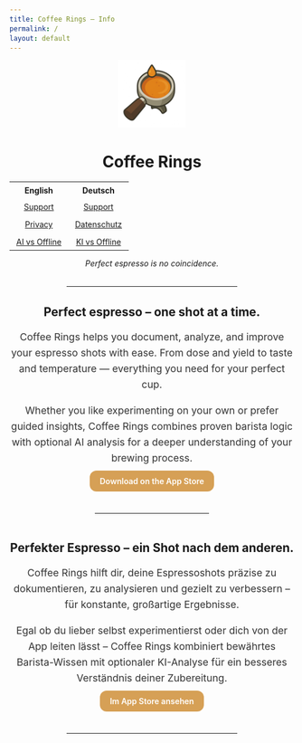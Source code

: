 ```yaml
---
title: Coffee Rings – Info
permalink: /
layout: default
---
```


<p align="center">
  <img src="/assets/coffeerings.png" alt="Coffee Rings" width="120">
</p>

<h1 align="center">Coffee Rings</h1>

<table align="center" style="margin:0 auto; border-collapse:collapse;">
  <tr>
    <th style="text-align:center; padding:6px 12px;">English</th>
    <th style="text-align:center; padding:6px 12px;">Deutsch</th>
  </tr>
  <tr>
    <td style="text-align:center; padding:6px 12px;">
      <a href="/en/support/">Support</a>
      <p>
      </p>
      <a href="/en/privacy/">Privacy</a>
      <p>
      </p>
      <a href="/en/ai-vs-offline/">AI vs Offline</a>
    </td>
    <td style="text-align:center; padding:6px 12px;">
      <a href="/de/support/">Support</a>  <p>
      </p><a href="/de/privacy/">Datenschutz</a>  <p>
      </p><a href="/de/ai-vs-offline/">KI vs Offline</a>
    </td>
  </tr>
</table>
<p>
</p>
<p align="center">
  <em>Perfect espresso is no coincidence.</em>
</p>
<hr style="width:60%; margin:2rem auto;">

<section style="text-align:center; max-width:700px; margin:0 auto; font-family:-apple-system, BlinkMacSystemFont, 'Segoe UI', Roboto, sans-serif;">

  <h2 style="margin-top:1.5rem;">Perfect espresso – one shot at a time.</h2>
  <p style="font-size:1.1rem; line-height:1.6; color:#333;">
    Coffee Rings helps you document, analyze, and improve your espresso shots with ease.
    From dose and yield to taste and temperature — everything you need for your perfect cup.
  </p>

  <p style="font-size:1.1rem; line-height:1.6; color:#333;">
    Whether you like experimenting on your own or prefer guided insights, Coffee Rings combines proven barista logic with optional AI analysis for a deeper understanding of your brewing process.
  </p>

  <p>
    <a href="https://apps.apple.com/app/id6752240751" style="background:#d6a056; color:white; padding:10px 18px; border-radius:12px; text-decoration:none; font-weight:600;">Download on the App Store</a>
  </p>

  <hr style="width:40%; margin:3rem auto;">

  <h2>Perfekter Espresso – ein Shot nach dem anderen.</h2>
  <p style="font-size:1.1rem; line-height:1.6; color:#333;">
    Coffee Rings hilft dir, deine Espressoshots präzise zu dokumentieren, zu analysieren und gezielt zu verbessern – für konstante, großartige Ergebnisse.
  </p>

  <p style="font-size:1.1rem; line-height:1.6; color:#333;">
    Egal ob du lieber selbst experimentierst oder dich von der App leiten lässt – Coffee Rings kombiniert bewährtes Barista-Wissen mit optionaler KI-Analyse für ein besseres Verständnis deiner Zubereitung.
  </p>

  <p>
    <a href="https://apps.apple.com/app/id6752240751" style="background:#d6a056; color:white; padding:10px 18px; border-radius:12px; text-decoration:none; font-weight:600;">Im App Store ansehen</a>
  </p>

</section>

<hr style="width:60%; margin:3rem auto;">
